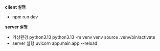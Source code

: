 **client 실행**
- npm run dev

**server 실행**
- 가상환경 python3.13 
  python3.13 -m venv venv
  source .venv/bin/activate
- server 실행
  uvicorn app.main:app --reload
